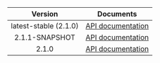 | Version | Documents |
|:---:|---|
| latest-stable (2.1.0) | [API documentation](latest-stable) |
| 2.1.1-SNAPSHOT | [API documentation](2.1.1-SNAPSHOT) |
| 2.1.0 | [API documentation](2.1.0) |
